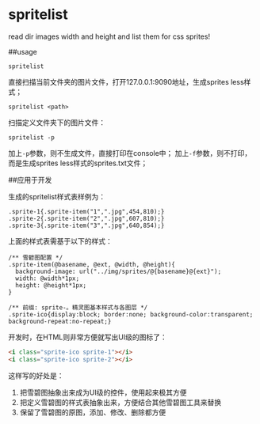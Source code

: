 # spritelist

read dir images width and height and list them for css sprites!

##usage

```shell
spritelist
```

直接扫描当前文件夹的图片文件，打开127.0.0.1:9090地址，生成sprites less样式；

```shell
spritelist <path>
```

扫描定义<path>文件夹下的图片文件：

```shell
spritelist -p
```

加上`-p`参数，则不生成文件，直接打印在console中；
加上`-f`参数，则不打印，而是生成sprites less样式的sprites.txt文件；

##应用于开发

生成的spritelist样式表样例为：

```less
.sprite-1{.sprite-item("1",".jpg",454,810);}
.sprite-2{.sprite-item("2",".jpg",607,810);}
.sprite-3{.sprite-item("3",".jpg",640,854);}
```

上面的样式表需基于以下的样式：

```less
/** 雪碧图配置 */
.sprite-item(@basename, @ext, @width, @height){
  background-image: url("../img/sprites/@{basename}@{ext}");
  width: @width*1px;
  height: @height*1px;
}

/** 前缀: sprite-。精灵图基本样式与各图层 */
.sprite-ico{display:block; border:none; background-color:transparent; background-repeat:no-repeat;}
```

开发时，在HTML则非常方便就写出UI级的图标了：

```html
<i class="sprite-ico sprite-1"></i>
<i class="sprite-ico sprite-2"></i>
```

这样写的好处是：

1. 把雪碧图抽象出来成为UI级的控件，使用起来极其方便
2. 把定义雪碧图的样式表抽象出来，方便结合其他雪碧图工具来替换
3. 保留了雪碧图的原图，添加、修改、删除都方便




